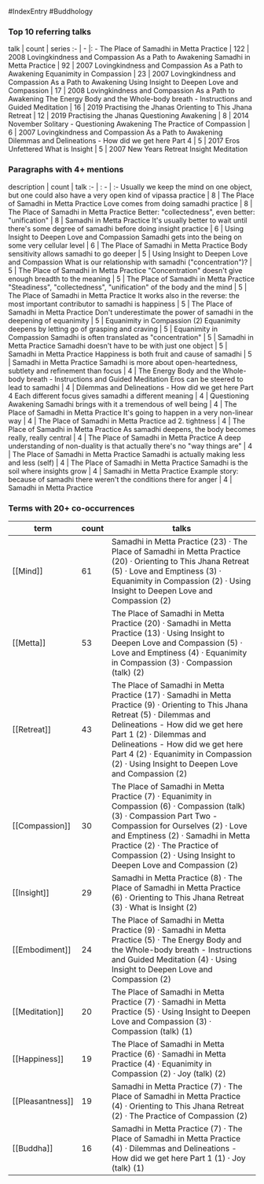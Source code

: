 #IndexEntry #Buddhology

### Top 10 referring talks
talk | count | series
:- | - |: -
<a data-href="The Place of Samadhi in Metta Practice" class="internal-link">The Place of Samadhi in Metta Practice</a> | 122 | <a data-href="2008 Lovingkindness and Compassion As a Path to Awakening" class="internal-link">2008 Lovingkindness and Compassion As a Path to Awakening</a>
<a data-href="Samadhi in Metta Practice" class="internal-link">Samadhi in Metta Practice</a> | 92 | <a data-href="2007 Lovingkindness and Compassion As a Path to Awakening" class="internal-link">2007 Lovingkindness and Compassion As a Path to Awakening</a>
<a data-href="Equanimity in Compassion" class="internal-link">Equanimity in Compassion</a> | 23 | <a data-href="2007 Lovingkindness and Compassion As a Path to Awakening" class="internal-link">2007 Lovingkindness and Compassion As a Path to Awakening</a>
<a data-href="Using Insight to Deepen Love and Compassion" class="internal-link">Using Insight to Deepen Love and Compassion</a> | 17 | <a data-href="2008 Lovingkindness and Compassion As a Path to Awakening" class="internal-link">2008 Lovingkindness and Compassion As a Path to Awakening</a>
<a data-href="The Energy Body and the Whole-body breath - Instructions and Guided Meditation" class="internal-link">The Energy Body and the Whole-body breath - Instructions and Guided Meditation</a> | 16 | <a data-href="2019 Practising the Jhanas" class="internal-link">2019 Practising the Jhanas</a>
<a data-href="Orienting to This Jhana Retreat" class="internal-link">Orienting to This Jhana Retreat</a> | 12 | <a data-href="2019 Practising the Jhanas" class="internal-link">2019 Practising the Jhanas</a>
<a data-href="Questioning Awakening" class="internal-link">Questioning Awakening</a> | 8 | <a data-href="2014 November Solitary - Questioning Awakening" class="internal-link">2014 November Solitary - Questioning Awakening</a>
<a data-href="The Practice of Compassion" class="internal-link">The Practice of Compassion</a> | 6 | <a data-href="2007 Lovingkindness and Compassion As a Path to Awakening" class="internal-link">2007 Lovingkindness and Compassion As a Path to Awakening</a>
<a data-href="Dilemmas and Delineations - How did we get here Part 4" class="internal-link">Dilemmas and Delineations - How did we get here Part 4</a> | 5 | <a data-href="2017 Eros Unfettered" class="internal-link">2017 Eros Unfettered</a>
<a data-href="What is Insight" class="internal-link">What is Insight</a> | 5 | <a data-href="2007 New Years Retreat Insight Meditation" class="internal-link">2007 New Years Retreat Insight Meditation</a>

### Paragraphs with 4+ mentions
description | count | talk
:- | : - | :-
<a aria-label-position="top" aria-label="The Place of Samadhi in Metta Practice > Usually we keep the mind on one object but one could also have a very open kind of vipassa practice" data-href="The Place of Samadhi in Metta Practice#Usually we keep the mind on one object but one could also have a very open kind of vipassa practice" class="internal-link">Usually we keep the mind on one object, but one could also have a very open kind of vipassa practice</a> | 8 | <a data-href="The Place of Samadhi in Metta Practice" class="internal-link">The Place of Samadhi in Metta Practice</a>
<a aria-label-position="top" aria-label="The Place of Samadhi in Metta Practice > Love comes from doing samadhi practice" data-href="The Place of Samadhi in Metta Practice#Love comes from doing samadhi practice" class="internal-link">Love comes from doing samadhi practice</a> | 8 | <a data-href="The Place of Samadhi in Metta Practice" class="internal-link">The Place of Samadhi in Metta Practice</a>
<a aria-label-position="top" aria-label="Samadhi in Metta Practice > Better collectedness even better unification" data-href="Samadhi in Metta Practice#Better collectedness even better unification" class="internal-link">Better: &quot;collectedness&quot;, even better: &quot;unification&quot;</a> | 8 | <a data-href="Samadhi in Metta Practice" class="internal-link">Samadhi in Metta Practice</a>
<a aria-label-position="top" aria-label="Using Insight to Deepen Love and Compassion > Its usually better to wait until theres some degree of samadhi before doing insight practice" data-href="Using Insight to Deepen Love and Compassion#It's usually better to wait until there's some degree of samadhi before doing insight practice" class="internal-link">It&#x27;s usually better to wait until there&#x27;s some degree of samadhi before doing insight practice</a> | 6 | <a data-href="Using Insight to Deepen Love and Compassion" class="internal-link">Using Insight to Deepen Love and Compassion</a>
<a aria-label-position="top" aria-label="The Place of Samadhi in Metta Practice > Samadhi gets into the being on some very cellular level" data-href="The Place of Samadhi in Metta Practice#Samadhi gets into the being on some very cellular level" class="internal-link">Samadhi gets into the being on some very cellular level</a> | 6 | <a data-href="The Place of Samadhi in Metta Practice" class="internal-link">The Place of Samadhi in Metta Practice</a>
<a aria-label-position="top" aria-label="Using Insight to Deepen Love and Compassion > Body sensitivity allows samadhi to go deeper" data-href="Using Insight to Deepen Love and Compassion#Body sensitivity allows samadhi to go deeper" class="internal-link">Body sensitivity allows samadhi to go deeper</a> | 5 | <a data-href="Using Insight to Deepen Love and Compassion" class="internal-link">Using Insight to Deepen Love and Compassion</a>
<a aria-label-position="top" aria-label="The Place of Samadhi in Metta Practice > What is our relationship with samadhi concentration" data-href="The Place of Samadhi in Metta Practice#What is our relationship with samadhi concentration" class="internal-link">What is our relationship with samadhi (&quot;concentration&quot;)?</a> | 5 | <a data-href="The Place of Samadhi in Metta Practice" class="internal-link">The Place of Samadhi in Metta Practice</a>
<a aria-label-position="top" aria-label="The Place of Samadhi in Metta Practice > Concentration doesnt give enough breadth to the meaning" data-href="The Place of Samadhi in Metta Practice#Concentration doesn't give enough breadth to the meaning" class="internal-link">&quot;Concentration&quot; doesn&#x27;t give enough breadth to the meaning</a> | 5 | <a data-href="The Place of Samadhi in Metta Practice" class="internal-link">The Place of Samadhi in Metta Practice</a>
<a aria-label-position="top" aria-label="The Place of Samadhi in Metta Practice > Steadiness collectedness unification of the body and the mind" data-href="The Place of Samadhi in Metta Practice#Steadiness collectedness unification of the body and the mind" class="internal-link">&quot;Steadiness&quot;, &quot;collectedness&quot;, &quot;unification&quot; of the body and the mind</a> | 5 | <a data-href="The Place of Samadhi in Metta Practice" class="internal-link">The Place of Samadhi in Metta Practice</a>
<a aria-label-position="top" aria-label="The Place of Samadhi in Metta Practice > It works also in the reverse the most important contributor to samadhi is happiness" data-href="The Place of Samadhi in Metta Practice#It works also in the reverse the most important contributor to samadhi is happiness" class="internal-link">It works also in the reverse: the most important contributor to samadhi is happiness</a> | 5 | <a data-href="The Place of Samadhi in Metta Practice" class="internal-link">The Place of Samadhi in Metta Practice</a>
<a aria-label-position="top" aria-label="Equanimity in Compassion > Dont underestimate the power of samadhi in the deepening of equanimity" data-href="Equanimity in Compassion#Don't underestimate the power of samadhi in the deepening of equanimity" class="internal-link">Don&#x27;t underestimate the power of samadhi in the deepening of equanimity</a> | 5 | <a data-href="Equanimity in Compassion" class="internal-link">Equanimity in Compassion</a>
<a aria-label-position="top" aria-label="Equanimity in Compassion > 2 Equanimity deepens by letting go of grasping and craving" data-href="Equanimity in Compassion#2 Equanimity deepens by letting go of grasping and craving" class="internal-link">(2) Equanimity deepens by letting go of grasping and craving</a> | 5 | <a data-href="Equanimity in Compassion" class="internal-link">Equanimity in Compassion</a>
<a aria-label-position="top" aria-label="Samadhi in Metta Practice > Samadhi is often translated as concentration" data-href="Samadhi in Metta Practice#Samadhi is often translated as concentration" class="internal-link">Samadhi is often translated as &quot;concentration&quot;</a> | 5 | <a data-href="Samadhi in Metta Practice" class="internal-link">Samadhi in Metta Practice</a>
<a aria-label-position="top" aria-label="Samadhi in Metta Practice > Samadhi doesnt have to be with just one object" data-href="Samadhi in Metta Practice#Samadhi doesn't have to be with just one object" class="internal-link">Samadhi doesn&#x27;t have to be with just one object</a> | 5 | <a data-href="Samadhi in Metta Practice" class="internal-link">Samadhi in Metta Practice</a>
<a aria-label-position="top" aria-label="Samadhi in Metta Practice > Happiness is both fruit and cause of samadhi" data-href="Samadhi in Metta Practice#Happiness is both fruit and cause of samadhi" class="internal-link">Happiness is both fruit and cause of samadhi</a> | 5 | <a data-href="Samadhi in Metta Practice" class="internal-link">Samadhi in Metta Practice</a>
<a aria-label-position="top" aria-label="The Energy Body and the Whole-body breath - Instructions and Guided Meditation > Samadhi is more about open-heartedness subtlety and refinement than focus" data-href="The Energy Body and the Whole-body breath - Instructions and Guided Meditation#Samadhi is more about open-heartedness subtlety and refinement than focus" class="internal-link">Samadhi is more about open-heartedness, subtlety and refinement than focus</a> | 4 | <a data-href="The Energy Body and the Whole-body breath - Instructions and Guided Meditation" class="internal-link">The Energy Body and the Whole-body breath - Instructions and Guided Meditation</a>
<a aria-label-position="top" aria-label="Dilemmas and Delineations - How did we get here Part 4 > Eros can be steered to lead to samadhi" data-href="Dilemmas and Delineations - How did we get here Part 4#Eros can be steered to lead to samadhi" class="internal-link">Eros can be steered to lead to samadhi</a> | 4 | <a data-href="Dilemmas and Delineations - How did we get here Part 4" class="internal-link">Dilemmas and Delineations - How did we get here Part 4</a>
<a aria-label-position="top" aria-label="Questioning Awakening > Each different focus gives samadhi a different meaning" data-href="Questioning Awakening#Each different focus gives samadhi a different meaning" class="internal-link">Each different focus gives samadhi a different meaning</a> | 4 | <a data-href="Questioning Awakening" class="internal-link">Questioning Awakening</a>
<a aria-label-position="top" aria-label="The Place of Samadhi in Metta Practice > Samadhi brings with it a tremendous of well being" data-href="The Place of Samadhi in Metta Practice#Samadhi brings with it a tremendous of well being" class="internal-link">Samadhi brings with it a tremendous of well being</a> | 4 | <a data-href="The Place of Samadhi in Metta Practice" class="internal-link">The Place of Samadhi in Metta Practice</a>
<a aria-label-position="top" aria-label="The Place of Samadhi in Metta Practice > Its going to happen in a very non-linear way" data-href="The Place of Samadhi in Metta Practice#It's going to happen in a very non-linear way" class="internal-link">It&#x27;s going to happen in a very non-linear way</a> | 4 | <a data-href="The Place of Samadhi in Metta Practice" class="internal-link">The Place of Samadhi in Metta Practice</a>
<a aria-label-position="top" aria-label="The Place of Samadhi in Metta Practice > ad 2 tightness" data-href="The Place of Samadhi in Metta Practice#ad 2 tightness" class="internal-link">ad 2. tightness</a> | 4 | <a data-href="The Place of Samadhi in Metta Practice" class="internal-link">The Place of Samadhi in Metta Practice</a>
<a aria-label-position="top" aria-label="The Place of Samadhi in Metta Practice > As samadhi deepens the body becomes really really central" data-href="The Place of Samadhi in Metta Practice#As samadhi deepens the body becomes really really central" class="internal-link">As samadhi deepens, the body becomes really, really central</a> | 4 | <a data-href="The Place of Samadhi in Metta Practice" class="internal-link">The Place of Samadhi in Metta Practice</a>
<a aria-label-position="top" aria-label="The Place of Samadhi in Metta Practice > A deep understanding of non-duality is that actually theres no way things are" data-href="The Place of Samadhi in Metta Practice#A deep understanding of non-duality is that actually there's no way things are" class="internal-link">A deep understanding of non-duality is that actually there&#x27;s no &quot;way things are&quot;</a> | 4 | <a data-href="The Place of Samadhi in Metta Practice" class="internal-link">The Place of Samadhi in Metta Practice</a>
<a aria-label-position="top" aria-label="The Place of Samadhi in Metta Practice > Samadhi is actually making less and less self" data-href="The Place of Samadhi in Metta Practice#Samadhi is actually making less and less self" class="internal-link">Samadhi is actually making less and less (self)</a> | 4 | <a data-href="The Place of Samadhi in Metta Practice" class="internal-link">The Place of Samadhi in Metta Practice</a>
<a aria-label-position="top" aria-label="Samadhi in Metta Practice > Samadhi is the soil where insights grow" data-href="Samadhi in Metta Practice#Samadhi is the soil where insights grow" class="internal-link">Samadhi is the soil where insights grow</a> | 4 | <a data-href="Samadhi in Metta Practice" class="internal-link">Samadhi in Metta Practice</a>
<a aria-label-position="top" aria-label="Samadhi in Metta Practice > Example story because of samadhi there werent the conditions there for anger" data-href="Samadhi in Metta Practice#Example story because of samadhi there weren't the conditions there for anger" class="internal-link">Example story: because of samadhi there weren&#x27;t the conditions there for anger</a> | 4 | <a data-href="Samadhi in Metta Practice" class="internal-link">Samadhi in Metta Practice</a>

### Terms with 20+ co-occurrences
term | count | talks
-|-|-
[[Mind]] | 61 | <span class="counts"><a data-href="Samadhi in Metta Practice" class="internal-link">Samadhi in Metta Practice</a> (23) · <a data-href="The Place of Samadhi in Metta Practice" class="internal-link">The Place of Samadhi in Metta Practice</a> (20) · <a data-href="Orienting to This Jhana Retreat" class="internal-link">Orienting to This Jhana Retreat</a> (5) · <a data-href="Love and Emptiness" class="internal-link">Love and Emptiness</a> (3) · <a data-href="Equanimity in Compassion" class="internal-link">Equanimity in Compassion</a> (2) · <a data-href="Using Insight to Deepen Love and Compassion" class="internal-link">Using Insight to Deepen Love and Compassion</a> (2)</span> 
[[Metta]] | 53 | <span class="counts"><a data-href="The Place of Samadhi in Metta Practice" class="internal-link">The Place of Samadhi in Metta Practice</a> (20) · <a data-href="Samadhi in Metta Practice" class="internal-link">Samadhi in Metta Practice</a> (13) · <a data-href="Using Insight to Deepen Love and Compassion" class="internal-link">Using Insight to Deepen Love and Compassion</a> (5) · <a data-href="Love and Emptiness" class="internal-link">Love and Emptiness</a> (4) · <a data-href="Equanimity in Compassion" class="internal-link">Equanimity in Compassion</a> (3) · <a data-href="Compassion (talk)" class="internal-link">Compassion (talk)</a> (2)</span> 
[[Retreat]] | 43 | <span class="counts"><a data-href="The Place of Samadhi in Metta Practice" class="internal-link">The Place of Samadhi in Metta Practice</a> (17) · <a data-href="Samadhi in Metta Practice" class="internal-link">Samadhi in Metta Practice</a> (9) · <a data-href="Orienting to This Jhana Retreat" class="internal-link">Orienting to This Jhana Retreat</a> (5) · <a data-href="Dilemmas and Delineations - How did we get here Part 1" class="internal-link">Dilemmas and Delineations - How did we get here Part 1</a> (2) · <a data-href="Dilemmas and Delineations - How did we get here Part 4" class="internal-link">Dilemmas and Delineations - How did we get here Part 4</a> (2) · <a data-href="Equanimity in Compassion" class="internal-link">Equanimity in Compassion</a> (2) · <a data-href="Using Insight to Deepen Love and Compassion" class="internal-link">Using Insight to Deepen Love and Compassion</a> (2)</span> 
[[Compassion]] | 30 | <span class="counts"><a data-href="The Place of Samadhi in Metta Practice" class="internal-link">The Place of Samadhi in Metta Practice</a> (7) · <a data-href="Equanimity in Compassion" class="internal-link">Equanimity in Compassion</a> (6) · <a data-href="Compassion (talk)" class="internal-link">Compassion (talk)</a> (3) · <a data-href="Compassion Part Two - Compassion for Ourselves" class="internal-link">Compassion Part Two - Compassion for Ourselves</a> (2) · <a data-href="Love and Emptiness" class="internal-link">Love and Emptiness</a> (2) · <a data-href="Samadhi in Metta Practice" class="internal-link">Samadhi in Metta Practice</a> (2) · <a data-href="The Practice of Compassion" class="internal-link">The Practice of Compassion</a> (2) · <a data-href="Using Insight to Deepen Love and Compassion" class="internal-link">Using Insight to Deepen Love and Compassion</a> (2)</span> 
[[Insight]] | 29 | <span class="counts"><a data-href="Samadhi in Metta Practice" class="internal-link">Samadhi in Metta Practice</a> (8) · <a data-href="The Place of Samadhi in Metta Practice" class="internal-link">The Place of Samadhi in Metta Practice</a> (6) · <a data-href="Orienting to This Jhana Retreat" class="internal-link">Orienting to This Jhana Retreat</a> (3) · <a data-href="What is Insight" class="internal-link">What is Insight</a> (2)</span> 
[[Embodiment]] | 24 | <span class="counts"><a data-href="The Place of Samadhi in Metta Practice" class="internal-link">The Place of Samadhi in Metta Practice</a> (9) · <a data-href="Samadhi in Metta Practice" class="internal-link">Samadhi in Metta Practice</a> (5) · <a data-href="The Energy Body and the Whole-body breath - Instructions and Guided Meditation" class="internal-link">The Energy Body and the Whole-body breath - Instructions and Guided Meditation</a> (4) · <a data-href="Using Insight to Deepen Love and Compassion" class="internal-link">Using Insight to Deepen Love and Compassion</a> (2)</span> 
[[Meditation]] | 20 | <span class="counts"><a data-href="The Place of Samadhi in Metta Practice" class="internal-link">The Place of Samadhi in Metta Practice</a> (7) · <a data-href="Samadhi in Metta Practice" class="internal-link">Samadhi in Metta Practice</a> (5) · <a data-href="Using Insight to Deepen Love and Compassion" class="internal-link">Using Insight to Deepen Love and Compassion</a> (3) · <a data-href="Compassion (talk)" class="internal-link">Compassion (talk)</a> (1)</span> 
[[Happiness]] | 19 | <span class="counts"><a data-href="The Place of Samadhi in Metta Practice" class="internal-link">The Place of Samadhi in Metta Practice</a> (6) · <a data-href="Samadhi in Metta Practice" class="internal-link">Samadhi in Metta Practice</a> (4) · <a data-href="Equanimity in Compassion" class="internal-link">Equanimity in Compassion</a> (2) · <a data-href="Joy (talk)" class="internal-link">Joy (talk)</a> (2)</span> 
[[Pleasantness]] | 19 | <span class="counts"><a data-href="Samadhi in Metta Practice" class="internal-link">Samadhi in Metta Practice</a> (7) · <a data-href="The Place of Samadhi in Metta Practice" class="internal-link">The Place of Samadhi in Metta Practice</a> (4) · <a data-href="Orienting to This Jhana Retreat" class="internal-link">Orienting to This Jhana Retreat</a> (2) · <a data-href="The Practice of Compassion" class="internal-link">The Practice of Compassion</a> (2)</span> 
[[Buddha]] | 16 | <span class="counts"><a data-href="Samadhi in Metta Practice" class="internal-link">Samadhi in Metta Practice</a> (7) · <a data-href="The Place of Samadhi in Metta Practice" class="internal-link">The Place of Samadhi in Metta Practice</a> (4) · <a data-href="Dilemmas and Delineations - How did we get here Part 1" class="internal-link">Dilemmas and Delineations - How did we get here Part 1</a> (1) · <a data-href="Joy (talk)" class="internal-link">Joy (talk)</a> (1)</span> 

